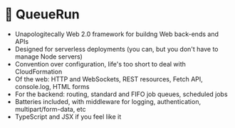 # 🐇 QueueRun

* Unapologitecally Web 2.0 framework for buildng Web back-ends and APIs
* Designed for serverless deployments (you can, but you don't have to manage Node servers)
* Convention over configuration, life's too short to deal with CloudFormation
* Of the web: HTTP and WebSockets, REST resources, Fetch API, console.log, HTML forms
* For the backend: routing, standard and FIFO job queues, scheduled jobs
* Batteries included, with middleware for logging, authentication, multipart/form-data, etc
* TypeScript and JSX if you feel like it

